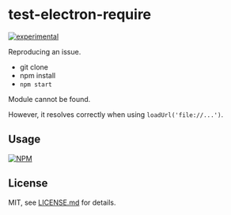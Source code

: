 # test-electron-require

[![experimental](http://badges.github.io/stability-badges/dist/experimental.svg)](http://github.com/badges/stability-badges)

Reproducing an issue.

- git clone
- npm install
- `npm start`

Module cannot be found.

However, it resolves correctly when using `loadUrl('file://...')`.

## Usage

[![NPM](https://nodei.co/npm/test-electron-require.png)](https://www.npmjs.com/package/test-electron-require)

## License

MIT, see [LICENSE.md](http://github.com/mattdesl/test-electron-require/blob/master/LICENSE.md) for details.
